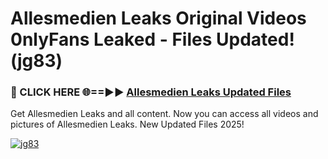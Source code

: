# Allesmedien Leaks Original Videos 0nlyFans Leaked - Files Updated! (jg83)

<h3>🔴 CLICK HERE 🌐==►► <a href="https://tinyurl.com/2jnfzry5" rel="nofollow">Allesmedien Leaks Updated Files</a></h3>

Get Allesmedien Leaks and all content. Now you can access all videos and pictures of Allesmedien Leaks. New Updated Files 2025!

[![jg83](https://i.imgur.com/GyGTBgg.gif)](https://tinyurl.com/2jnfzry5)
